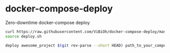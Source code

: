 # docker-compose-deploy

Zero-downtime docker-compose deploy


```bash
curl https://raw.githubusercontent.com/ViBiOh/docker-compose-deploy/master/deploy.sh
source deploy.sh

deploy awesome_project $(git rev-parse --short HEAD) path_to_your_compose_default_pwd
```